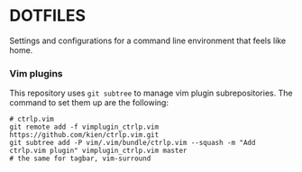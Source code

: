 DOTFILES
========

Settings and configurations for a command line environment that feels like home.


### Vim plugins

This repository uses `git subtree` to manage vim plugin subrepositories.
The command to set them up are the following:

```
# ctrlp.vim
git remote add -f vimplugin_ctrlp.vim https://github.com/kien/ctrlp.vim.git
git subtree add -P vim/.vim/bundle/ctrlp.vim --squash -m "Add ctrlp.vim plugin" vimplugin_ctrlp.vim master
# the same for tagbar, vim-surround
```
